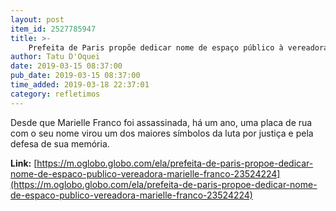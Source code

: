 ```yaml
---
layout: post
item_id: 2527785947
title: >-
    Prefeita de Paris propõe dedicar nome de espaço público à vereadora Marielle Franco
author: Tatu D'Oquei
date: 2019-03-15 08:37:00
pub_date: 2019-03-15 08:37:00
time_added: 2019-03-18 22:37:01
category: refletimos
---
```


Desde que Marielle Franco foi assassinada, há um ano, uma placa de rua com o seu nome virou um dos maiores símbolos da luta por justiça e pela defesa de sua memória.

**Link:** [https://m.oglobo.globo.com/ela/prefeita-de-paris-propoe-dedicar-nome-de-espaco-publico-vereadora-marielle-franco-23524224](https://m.oglobo.globo.com/ela/prefeita-de-paris-propoe-dedicar-nome-de-espaco-publico-vereadora-marielle-franco-23524224)


